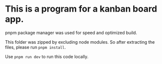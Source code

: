 # This is a program for a kanban board app.

pnpm package manager was used for speed and optimized build.

This folder was zipped by excluding node modules. So after extracting the files, please run 
`pnpm install`.

Use `pnpm run dev` to run this code locally.